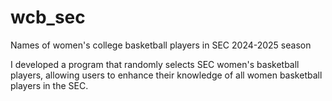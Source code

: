 # wcb_sec
Names of women's college basketball players in SEC 2024-2025 season

I developed a program that randomly selects SEC women's basketball players, allowing users to enhance their knowledge of all women basketball players in the SEC.
